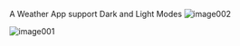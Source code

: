 A Weather App support Dark and Light Modes
![image002](https://github.com/user-attachments/assets/b4ba96cf-c711-49fb-92e3-5da7eea373d0)

![image001](https://github.com/user-attachments/assets/6fdba03d-57be-422b-b851-c0d9187af4e2)
